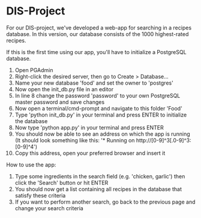 # DIS-Project

For our DIS-project, we've developed a web-app for searching in a recipes database. In this version, our database consists of the 1000 highest-rated recipes.

If this is the first time using our app, you'll have to initialize a PostgreSQL database.
1. Open PGAdmin
2. Right-click the desired server, then go to Create > Database...
3. Name your new database 'food' and set the owner to 'postgres'
4. Now open the init_db.py file in an editor
5. In line 8 change the password 'password' to your own PostgreSQL master password and save changes
6. Now open a terminal/cmd-prompt and navigate to this folder 'Food'
7. Type 'python init_db.py' in your terminal and press ENTER to initialize the database
8. Now type 'python app.py' in your terminal and press ENTER
9. You should now be able to see an address on which the app is running (It should look something like this: '* Running on http://[0-9]^3[\.0-9]^3:[0-9]^4')
10. Copy this address, open your preferred browser and insert it

How to use the app:
1. Type some ingredients in the search field (e.g. 'chicken, garlic') then click the 'Search' button or hit ENTER
2. You should now get a list containing all recipes in the database that satisfy these criteria
3. If you want to perform another search, go back to the previous page and change your search criteria
